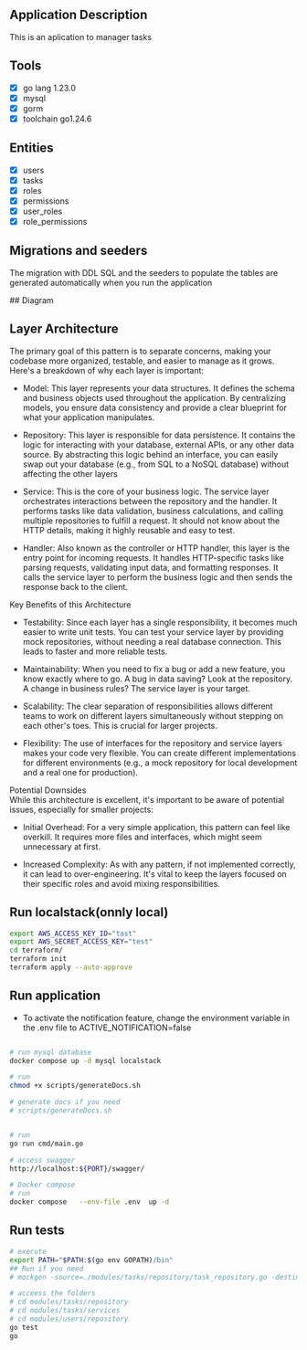 <!-- go install github.com/swaggo/swag/cmd/swag@latest
export PATH=$PATH:$(go env GOPATH)/bin
source ~/.bashrc  # ou source ~/.zshrc
swag init --generalInfo cmd/main.go --output docs
Gorm -->

## Application Description
<p> This is an aplication to manager tasks</p>

## Tools

- [x]   go lang 1.23.0
- [x]   mysql
- [x]   gorm
- [x]   toolchain go1.24.6

## Entities

- [x]   users
- [x]   tasks
- [x]   roles
- [x]   permissions
- [x]   user_roles
- [x]   role_permissions

## Migrations and seeders
<p> The migration with DDL SQL and the seeders to populate the tables are generated automatically when you run the application</p>
## Diagram


## Layer Architecture

<p> The primary goal of this pattern is to separate concerns, making your codebase more organized, testable, and easier to manage as it grows. Here's a breakdown of why each layer is important:</p>

* Model: This layer represents your data structures. It defines the schema and business objects used throughout the application. By centralizing models, you ensure data consistency and provide a clear blueprint for what your application manipulates.

* Repository: This layer is responsible for data persistence. It contains the logic for interacting with your database, external APIs, or any other data source. By abstracting this logic behind an interface, you can easily swap out your database (e.g., from SQL to a NoSQL database) without affecting the other layers

* Service: This is the core of your business logic. The service layer orchestrates interactions between the repository and the handler. It performs tasks like data validation, business calculations, and calling multiple repositories to fulfill a request. It should not know about the HTTP details, making it highly reusable and easy to test.

* Handler: Also known as the controller or HTTP handler, this layer is the entry point for incoming requests. It handles HTTP-specific tasks like parsing requests, validating input data, and formatting responses. It calls the service layer to perform the business logic and then sends the response back to the client.

<p>Key Benefits of this Architecture</p>

* Testability: Since each layer has a single responsibility, it becomes much easier to write unit tests. You can test your service layer by providing mock repositories, without needing a real database connection. This leads to faster and more reliable tests.

* Maintainability: When you need to fix a bug or add a new feature, you know exactly where to go. A bug in data saving? Look at the repository. A change in business rules? The service layer is your target.

* Scalability: The clear separation of responsibilities allows different teams to work on different layers simultaneously without stepping on each other's toes. This is crucial for larger projects.

* Flexibility: The use of interfaces for the repository and service layers makes your code very flexible. You can create different implementations for different environments (e.g., a mock repository for local development and a real one for production).

<p>
Potential Downsides </br>
While this architecture is excellent, it's important to be aware of potential issues, especially for smaller projects:
</p>

* Initial Overhead: For a very simple application, this pattern can feel like overkill. It requires more files and interfaces, which might seem unnecessary at first.

* Increased Complexity: As with any pattern, if not implemented correctly, it can lead to over-engineering. It's vital to keep the layers focused on their specific roles and avoid mixing responsibilities.


## Run localstack(onnly local)
```bash
export AWS_ACCESS_KEY_ID="tast"
export AWS_SECRET_ACCESS_KEY="test"
cd terraform/
terraform init
terraform apply --auto-approve

```

## Run application

* To activate the notification feature, change the environment variable in the .env file to ACTIVE_NOTIFICATION=false

```bash

# run mysql database
docker compose up -d mysql localstack

# run
chmod +x scripts/generateDocs.sh

# generate docs if you need
# scripts/generateDocs.sh


# run
go run cmd/main.go

# access swagger
http://localhost:${PORT}/swagger/

# Docker compose
# run
docker compose   --env-file .env  up -d

````

## Run tests
```bash
# execute
export PATH="$PATH:$(go env GOPATH)/bin"
## Run if you need
# mockgen -source=./modules/tasks/repository/task_repository.go -destination=./modules/tasks/repository/mocks/mock_task_repository.go

# acceess the folders
# cd modules/tasks/repository 
# cd modules/tasks/services
# cd modules/users/repository 
go test
go 
```
